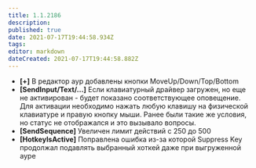 ```yaml
---
title: 1.1.2186
description: 
published: true
date: 2021-07-17T19:44:58.934Z
tags: 
editor: markdown
dateCreated: 2021-07-17T19:44:58.882Z
---		
```

		
- **[+]** В редактор аур добавлены кнопки MoveUp/Down/Top/Bottom
- **[SendInput/Text/…]** Если клавиатурный драйвер загружен, но еще не активирован - будет показано соответствующее оповещение. Для активации необходимо нажать любую клавишу на физической клавиатуре и правую кнопку мыши. Ранее были такие же условия, но статус не отображался и это вызывало вопросы.
- **[SendSequence]** Увеличен лимит действий с 250 до 500
- **[HotkeyIsActive]** Поправлена ошибка из-за которой Suppress Key продолжал подавлять выбранный хоткей даже при выгруженной ауре
